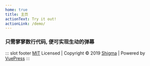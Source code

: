 ```yaml
---
home: true
title: 主页
actionText: Try it out!
actionLink: /demo/
---
```


### 只需寥寥数行代码, 便可实现生动的弹幕

<stg-demo src="wave_and_particle" auto-run/>

::: slot footer
[MIT](https://mit-license.org/) Licensed | Copyright © 2019 [Shigma](https://github.com/Shigma) | Powered by [VuePress](https://vuepress.vuejs.org/)
:::
